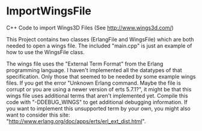 ImportWingsFile
===============

C++ Code to import Wings3D Files (See http://www.wings3d.com/)

This Project contains two classes (ErlangFile and WingsFile) which are both needed to open a wings file.
The included "main.cpp" is just an example of how to use the WingsFile class.

The wings file uses the "External Term Format" from the Erlang programming language. I haven't implemented all the datatypes of that specification. Only those that seemed to be needed by some example wings files. If you get the error "Unknown Erlang command. Maybe the file is corrupt or you are using a newer version of erts 5.7.1?", it might be that this wings file uses additional terms that aren't implemented yet. Compile this code with "-DDEBUG_WINGS" to get additional debugging information. If you want to implement this unsupported term by your own, you might also want to consider this site: "http://www.erlang.org/doc/apps/erts/erl_ext_dist.html".
